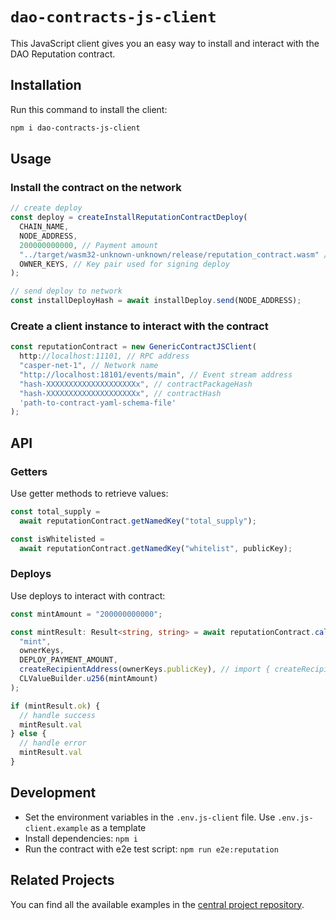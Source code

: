 # `dao-contracts-js-client`

This JavaScript client gives you an easy way to install and interact with the DAO Reputation contract.

## Installation

Run this command to install the client:

```bash
npm i dao-contracts-js-client
```

## Usage

### Install the contract on the network

```ts
// create deploy
const deploy = createInstallReputationContractDeploy(
  CHAIN_NAME,
  NODE_ADDRESS,
  200000000000, // Payment amount
  "../target/wasm32-unknown-unknown/release/reputation_contract.wasm" // Path to WASM file
  OWNER_KEYS, // Key pair used for signing deploy
);

// send deploy to network
const installDeployHash = await installDeploy.send(NODE_ADDRESS); 
```

### Create a client instance to interact with the contract

```ts
const reputationContract = new GenericContractJSClient(
  http://localhost:11101, // RPC address
  "casper-net-1", // Network name
  "http://localhost:18101/events/main", // Event stream address
  "hash-XXXXXXXXXXXXXXXXXXXXx", // contractPackageHash
  "hash-XXXXXXXXXXXXXXXXXXXXx", // contractHash
  'path-to-contract-yaml-schema-file'
);
```

## API

### Getters

Use getter methods to retrieve values:

```ts
const total_supply =
  await reputationContract.getNamedKey("total_supply");

const isWhitelisted = 
  await reputationContract.getNamedKey("whitelist", publicKey);
```

### Deploys

Use deploys to interact with contract:

```ts
const mintAmount = "200000000000";

const mintResult: Result<string, string> = await reputationContract.callEntryPoint(
  "mint",
  ownerKeys,
  DEPLOY_PAYMENT_AMOUNT,
  createRecipientAddress(ownerKeys.publicKey), // import { createRecipientAddress } from "casper-js-client-helper/dist/helpers/lib"; 
  CLValueBuilder.u256(mintAmount)
);

if (mintResult.ok) {
  // handle success
  mintResult.val
} else {
  // handle error
  mintResult.val
}
```

## Development

- Set the environment variables in the `.env.js-client` file. Use `.env.js-client.example` as a template
- Install dependencies: `npm i`
- Run the contract with e2e test script: `npm run e2e:reputation`

## Related Projects

You can find all the available examples in the [central project repository](https://github.com/casper-network/casper-contracts-js-clients).
